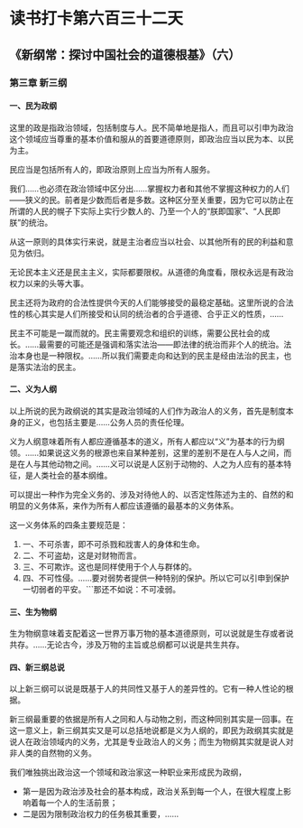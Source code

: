 # 读书打卡第六百三十二天
## 《新纲常：探讨中国社会的道德根基》（六）
### 第三章 新三纲

#### 一、民为政纲

这里的政是指政治领域，包括制度与人。民不简单地是指人，而且可以引申为政治这个领域应当尊重的基本价值和服从的首要道德原则，即政治应当以民为本、以民为主。

民应当是包括所有人的，即政治原则上应当为所有人服务。

我们……也必须在政治领域中区分出……掌握权力者和其他不掌握这种权力的人们——狭义的民。前者是少数而后者是多数。这种区分至关重要，因为它可以防止在所谓的人民的幌子下实际上实行少数人的、乃至一个人的“朕即国家”、“人民即朕”的统治。

从这一原则的具体实行来说，就是主治者应当以社会、以其他所有的民的利益和意见为依归。

无论民本主义还是民主主义，实际都要限权。从道德的角度看，限权永远是有政治权力以来的头等大事。

民主还将为政府的合法性提供今天的人们能够接受的最稳定基础。这里所说的合法性的核心其实是人们所接受和认同的统治者的合乎道德、合乎正义的性质，……

民主不可能是一蹴而就的。民主需要观念和组织的训练，需要公民社会的成长。……最需要的可能还是强调和落实法治——即法律的统治而非个人的统治。法治本身也是一种限权。……所以我们需要走向和达到的民主是经由法治的民主，也是落实法治的民主。

#### 二、义为人纲

以上所说的民为政纲说的其实是政治领域的人们作为政治人的义务，首先是制度本身的正义，也包括主要是……公务人员的责任伦理。

义为人纲意味着所有人都应遵循基本的道义，所有人都应以“义”为基本的行为纲领。……如果说这义务的根源也来自某种差别，这里的差别不是在人与人之间，而是在人与其他动物之间。……义可以说是人区别于动物的、人之为人应有的基本特征，是人类社会的基本纲维。

可以提出一种作为完全义务的、涉及对待他人的、以否定性陈述为主的、自然的和明显的义务体系，来作为所有人都应该遵循的最基本的义务体系。

这一义务体系的四条主要规范是：
1. 一、不可杀害，即不可杀戮和戕害人的身体和生命。
2. 二、不可盗劫，这是对财物而言。
3. 三、不可欺诈。这也是同样使用于个人与群体的。
4. 四、不可性侵。……要对弱势者提供一种特别的保护。所以它可以引申到保护一切弱者的平安。```那还不如说：不可凌弱。

#### 三、生为物纲

生为物纲意味着支配着这一世界万事万物的基本道德原则，可以说就是生存或者说共存。……无论古今，涉及万物的主旨或总纲都可以说是共生共存。

#### 四、新三纲总说

以上新三纲可以说是既基于人的共同性又基于人的差异性的。它有一种人性论的根据。

新三纲最重要的依据是所有人之同和人与动物之别，而这种同别其实是一回事。在这一意义上，新三纲其实又是可以总括地说都是义为人纲的，即民为政纲其实就是说人在政治领域内的义务，尤其是专业政治人的义务；而生为物纲其实就是说人对非人类的自然物的义务。

我们唯独挑出政治这一个领域和政治家这一种职业来形成民为政纲，
* 第一是因为政治涉及社会的基本构成，政治关系到每一个人，在很大程度上影响着每一个人的生活前景；
* 二是因为限制政治权力的任务极其重要，……